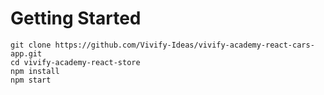 # Getting Started

```
git clone https://github.com/Vivify-Ideas/vivify-academy-react-cars-app.git
cd vivify-academy-react-store
npm install
npm start
```
